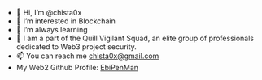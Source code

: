 - 👋 Hi, I’m @chista0x
- 👀 I’m interested in Blockchain
- 🌱 I’m always learning
- 💞️ I am a part of the Quill Vigilant Squad, an elite group of professionals dedicated to Web3 project security.
- 📫 You can reach me chista0x@gmail.com
- My Web2 Github Profile:   [EbiPenMan](https://github.com/EbiPenMan)
